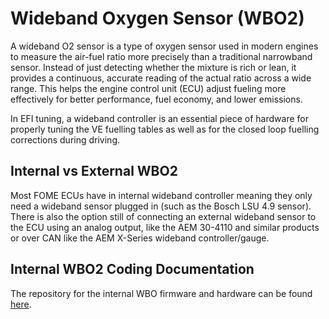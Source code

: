 # Wideband Oxygen Sensor (WBO2) 

A wideband O2 sensor is a type of oxygen sensor used in modern engines to measure the air-fuel ratio more precisely than a traditional narrowband sensor. Instead of just detecting whether the mixture is rich or lean, it provides a continuous, accurate reading of the actual ratio across a wide range. This helps the engine control unit (ECU) adjust fueling more effectively for better performance, fuel economy, and lower emissions.

In EFI tuning, a wideband controller is an essential piece of hardware for properly tuning the VE fuelling tables as well as for the closed loop fuelling corrections during driving.

## Internal vs External WBO2

Most FOME ECUs have in internal wideband controller meaning they only need a wideband sensor plugged in (such as the Bosch LSU 4.9 sensor). There is also the option still of connecting an external wideband sensor to the ECU using an analog output, like the AEM 30-4110 and similar products or over CAN like the AEM X-Series wideband controller/gauge.

## Internal WBO2 Coding Documentation

The repository for the internal WBO firmware and hardware can be found [here](https://github.com/mck1117/wideband).
